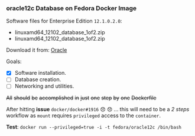 ### **oracle12c** Database on Fedora Docker Image

Software files for Enterprise Edition ``12.1.0.2.0``:

- linuxamd64_12102_database_1of2.zip
- linuxamd64_12102_database_1of2.zip

Download it from: [Oracle](http://www.oracle.com/technetwork/database/enterprise-edition/downloads/index.html)

Goals:

- [x] Software installation.
- [ ] Database creation.
- [ ] Networking and utilities.

~~All~~ ~~should~~ ~~be~~ ~~accomplished~~ ~~in~~ ~~just~~ ~~one~~ ~~step~~ ~~by~~ ~~one~~ ~~Dockerfile~~

After hitting **issue** ``docker/docker#1916`` :disappointed: :disappointed: ... this will need to be a 
*2 steps* workflow as ``mount`` requires ``privileged`` access to the ``container``.

**Test**: ``docker run --privileged=true -i -t fedora/oracle12c /bin/bash``

